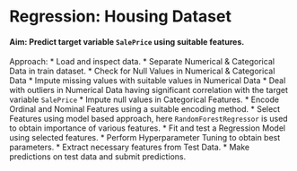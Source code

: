 # Regression: Housing Dataset

#### Aim: Predict target variable ```SalePrice``` using suitable features.

Approach:
	* Load and inspect data.
	* Separate Numerical & Categorical Data in train dataset.
	* Check for Null Values in Numerical & Categorical Data
	* Impute missing values with suitable values in Numerical Data
	* Deal with outliers in Numerical Data having significant correlation with the target variable ```SalePrice```
	* Impute null values in Categorical Features.
	* Encode Ordinal and Nominal Features using a suitable encoding method.
	* Select Features using model based approach, here ```RandomForestRegressor``` is used to obtain importance of various features.
	* Fit and test a Regression Model using selected features.
	* Perform Hyperparameter Tuning to obtain best parameters.
	* Extract necessary features from Test Data.
	* Make predictions on test data and submit predictions.

